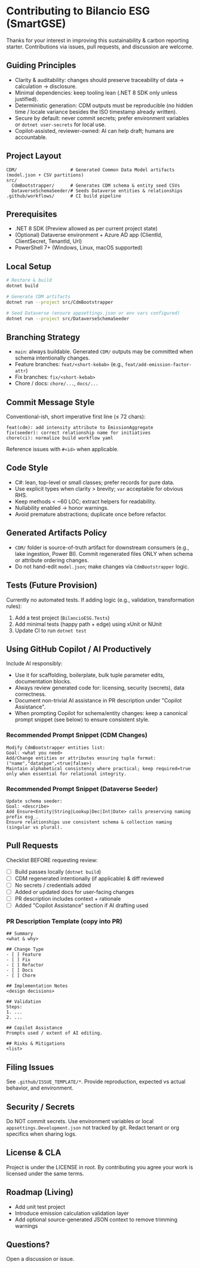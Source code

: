 # Contributing to Bilancio ESG (SmartGSE)

Thanks for your interest in improving this sustainability & carbon reporting starter. Contributions via issues, pull requests, and discussion are welcome.

## Guiding Principles

- Clarity & auditability: changes should preserve traceability of data → calculation → disclosure.
- Minimal dependencies: keep tooling lean (.NET 8 SDK only unless justified).
- Deterministic generation: CDM outputs must be reproducible (no hidden time / locale variance besides the ISO timestamp already written).
- Secure by default: never commit secrets; prefer environment variables or `dotnet user-secrets` for local use.
- Copilot-assisted, reviewer-owned: AI can help draft; humans are accountable.

## Project Layout

```text
CDM/                    # Generated Common Data Model artifacts (model.json + CSV partitions)
src/
  CdmBootstrapper/      # Generates CDM schema & entity seed CSVs
  DataverseSchemaSeeder/# Seeds Dataverse entities & relationships
.github/workflows/      # CI build pipeline
```

## Prerequisites

- .NET 8 SDK (Preview allowed as per current project state)
- (Optional) Dataverse environment + Azure AD app (ClientId, ClientSecret, TenantId, Url)
- PowerShell 7+ (Windows, Linux, macOS supported)

## Local Setup

```bash
# Restore & build
dotnet build

# Generate CDM artifacts
dotnet run --project src/CdmBootstrapper

# Seed Dataverse (ensure appsettings.json or env vars configured)
dotnet run --project src/DataverseSchemaSeeder
```

## Branching Strategy

- `main`: always buildable. Generated `CDM/` outputs may be committed when schema intentionally changes.
- Feature branches: `feat/<short-kebab>` (e.g., `feat/add-emission-factor-attr`)
- Fix branches: `fix/<short-kebab>`
- Chore / docs: `chore/...`, `docs/...`

## Commit Message Style

Conventional-ish, short imperative first line (≤ 72 chars):

```text
feat(cdm): add intensity attribute to EmissionAggregate
fix(seeder): correct relationship name for initiatives
chore(ci): normalize build workflow yaml
```

Reference issues with `#<id>` when applicable.

## Code Style

- C#: lean, top-level or small classes; prefer records for pure data.
- Use explicit types when clarity > brevity; `var` acceptable for obvious RHS.
- Keep methods < ~60 LOC; extract helpers for readability.
- Nullability enabled → honor warnings.
- Avoid premature abstractions; duplicate once before refactor.

## Generated Artifacts Policy

- `CDM/` folder is source-of-truth artifact for downstream consumers (e.g., lake ingestion, Power BI). Commit regenerated files ONLY when schema or attribute ordering changes.
- Do not hand-edit `model.json`; make changes via `CdmBootstrapper` logic.

## Tests (Future Provision)

Currently no automated tests. If adding logic (e.g., validation, transformation rules):

1. Add a test project (`BilancioESG.Tests`)
2. Add minimal tests (happy path + edge) using xUnit or NUnit
3. Update CI to run `dotnet test`

## Using GitHub Copilot / AI Productively

Include AI responsibly:

- Use it for scaffolding, boilerplate, bulk tuple parameter edits, documentation blocks.
- Always review generated code for: licensing, security (secrets), data correctness.
- Document non-trivial AI assistance in PR description under "Copilot Assistance".
- When prompting Copilot for schema/entity changes: keep a canonical prompt snippet (see below) to ensure consistent style.

### Recommended Prompt Snippet (CDM Changes)

```text
Modify CdmBootstrapper entities list:
Goal: <what you need>
Add/Change entities or attributes ensuring tuple format: ("name","datatype",<true|false>)
Maintain alphabetical consistency where practical; keep required=true only when essential for relational integrity.
```

### Recommended Prompt Snippet (Dataverse Seeder)

```text
Update schema seeder:
Goal: <describe>
Add Ensure<Entity|String|Lookup|Dec|Int|Date> calls preserving naming prefix esg_.
Ensure relationships use consistent schema & collection naming (singular vs plural).
```

## Pull Requests

Checklist BEFORE requesting review:

- [ ] Build passes locally (`dotnet build`)
- [ ] CDM regenerated intentionally (if applicable) & diff reviewed
- [ ] No secrets / credentials added
- [ ] Added or updated docs for user-facing changes
- [ ] PR description includes context + rationale
- [ ] Added "Copilot Assistance" section if AI drafting used

### PR Description Template (copy into PR)

```text
## Summary
<what & why>

## Change Type
- [ ] Feature
- [ ] Fix
- [ ] Refactor
- [ ] Docs
- [ ] Chore

## Implementation Notes
<design decisions>

## Validation
Steps:
1. ...
2. ...

## Copilot Assistance
Prompts used / extent of AI editing.

## Risks & Mitigations
<list>
```

## Filing Issues

See `.github/ISSUE_TEMPLATE/*`. Provide reproduction, expected vs actual behavior, and environment.

## Security / Secrets

Do NOT commit secrets. Use environment variables or local `appsettings.Development.json` not tracked by git. Redact tenant or org specifics when sharing logs.

## License & CLA

Project is under the LICENSE in root. By contributing you agree your work is licensed under the same terms.

## Roadmap (Living)

- Add unit test project
- Introduce emission calculation validation layer
- Add optional source-generated JSON context to remove trimming warnings

## Questions?

Open a discussion or issue.
